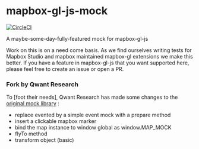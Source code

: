 # mapbox-gl-js-mock

[![CircleCI](https://circleci.com/gh/mapbox/mapbox-gl-js-mock/tree/master.svg?style=svg)](https://circleci.com/gh/mapbox/mapbox-gl-js-mock/tree/master)

A maybe-some-day-fully-featured mock for mapbox-gl-js

Work on this is on a need come basis. As we find ourselves writing tests for Mapbox Studio and mapbox maintained mapbox-gl extensions we make this better.
If you have a feature in mapbox-gl-js that you want supported here, please feel free to create an issue or open a PR.


### Fork by Qwant Research
To [foot their needs], Qwant Research has made some changes to the [original mock library](https://github.com/mapbox/mapbox-gl-js-mock) :

- replace evented by a simple event mock with a prepare method
- insert a clickable mapbox marker
- bind the map instance to window global as window.MAP_MOCK
- flyTo method
- transform object (basic)
